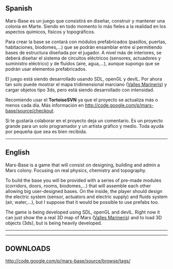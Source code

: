 ## Spanish ##
Mars-Base es un juego que consistirá en diseñar, construir y mantener una colonia en Marte. Siendo en todo momento lo más fieles a la realidad en los aspectos químicos, físicos y topográficos.

Para crear la base se contará con módulos prefabricados (pasillos, puertas, habitaciones, biodomes,...) que se podrán ensamblar entre sí permitiendo bases de estructura diseñada por el jugador. A nivel más de interiores, se deberá diseñar el sistema de circuitos eléctricos (sensores, actuadores y suministro eléctrico) y de fluidos (aire, agua,...), aunque supongo que se podrán usar elementos prefabricados.

El juego está siendo desarrollado usando SDL, openGL y devIL. Por ahora tan solo puede mostrar el mapa tridimensional marciano ([Valles Marineris](http://es.wikipedia.org/wiki/Valles_Marineris)) y cargar objetos tipo 3ds, pero está siendo desarrollado con intensidad.

Recomiendo usar el **TortoiseSVN** ya que el proyecto se actualiza más o menos cada día.
Más información en http://code.google.com/p/mars-base/source/checkout.

Si te gustaría colaborar en el proyecto deja un comentario. Es un proyecto grande para un solo programador y un artista gráfico y medio. Toda ayuda por pequeña que sea es bien recibida.


---


## English ##
Mars-Base is a game that will consist on designing, building and admin a Mars colony. Focusing on real physics, chemistry and topography.

To build the base you will be provided with a series of pre-made modules (corridors, doors, rooms, biodomes,...) that will assemble each other allowing big user-designed bases. On the inside, the player should design the electric system (sensor, actuators and electric supply) and fluids system (air, water,...), but I suppose that it would be possible to use prefabs too.

The game is being developed using SDL, openGL and devIL. Right now it can just show the a real 3D map of Mars ([Valles Marineris](http://en.wikipedia.org/wiki/Valles_Marineris)) and to load 3D objects (3ds), but is being heavily developed.


---


---

## DOWNLOADS ##
http://code.google.com/p/mars-base/source/browse/tags/